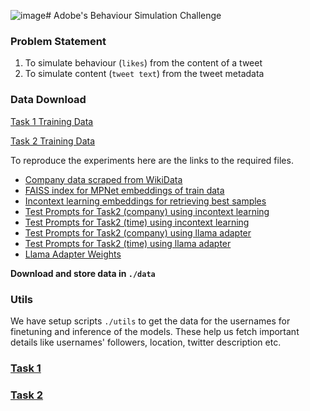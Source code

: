 ![image](https://github.com/tteecchh/adobe-interiit/assets/122744362/31fd06f7-927a-46f5-8dbe-c935feca1441)# Adobe's Behaviour Simulation Challenge

### Problem Statement

1. To simulate behaviour (`likes`) from the content of a tweet
2. To simulate content (`tweet text`) from the tweet metadata

### Data Download

[Task 1 Training Data](https://docs.google.com/spreadsheets/d/1JcESl7qCCBvS6xpWMZplhCXunvmkcNU_/edit?usp=drive_link&ouid=101476968084918341858&rtpof=true&sd=true)

[Task 2 Training Data](https://docs.google.com/spreadsheets/d/1oKN_4cMNQHMNrmTSjzKqiJpvDTQA0dAH/edit?usp=drive_link&ouid=101476968084918341858&rtpof=true&sd=true)

To reproduce the experiments here are the links to the required files.
- [Company data scraped from WikiData](https://drive.google.com/file/d/1nEOwJOBp0nWIwxaEU1pMImIrh3xj2h7l/view?usp=sharing)
- [FAISS index for MPNet embeddings of train data](https://drive.google.com/file/d/1-IZTBq3gaIooGQNaEuEOwAQCFo1z8ETq/view?usp=sharing)
- [Incontext learning embeddings for retrieving best samples](https://drive.google.com/file/d/1mWnxNgHazhulJEHQ_TgXNINTvX9W64QA/view?usp=sharing)
- [Test Prompts for Task2 (company) using incontext learning](https://drive.google.com/file/d/1LgLfdT03r4LhsBjJq3r1iR4hQmXZdcBI/view?usp=drive_link)
- [Test Prompts for Task2 (time) using incontext learning](https://drive.google.com/file/d/1whnimJSZmrCoP60iHfCZiUKAOD_cVLAa/view?usp=drive_link)
- [Test Prompts for Task2 (company) using llama adapter](https://drive.google.com/file/d/1QCl_5EososjKqzLePX3N-V0ZY2whCXq_/view?usp=drive_link)
- [Test Prompts for Task2 (time) using llama adapter](https://drive.google.com/file/d/1NePP7BgMEd3AaxjCXXkfOZHOJvTz9Ivi/view?usp=drive_link)
- [Llama Adapter Weights](https://drive.google.com/file/d/18Aaiby_l8IYooAJu5nx_2WOhgDrygONX/view?usp=drive_link)

**Download and store data in `./data`**

### Utils
We have setup scripts `./utils` to get the data for the usernames for finetuning and inference of the models. These help us fetch important details like usernames' followers, location, twitter description etc.

### [Task 1](./task1/README.md)

### [Task 2](./task2/README.md)

